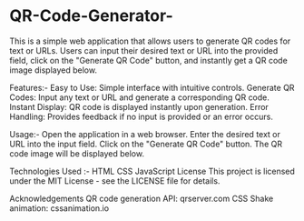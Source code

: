 # QR-Code-Generator-

This is a simple web application that allows users to generate QR codes for text or URLs. 
Users can input their desired text or URL into the provided field, 
click on the "Generate QR Code" button, and instantly get a QR code image displayed below.

Features:-
Easy to Use: Simple interface with intuitive controls.
Generate QR Codes: Input any text or URL and generate a corresponding QR code.
Instant Display: QR code is displayed instantly upon generation.
Error Handling: Provides feedback if no input is provided or an error occurs.

Usage:-
Open the application in a web browser.
Enter the desired text or URL into the input field.
Click on the "Generate QR Code" button.
The QR code image will be displayed below.

Technologies Used :-
HTML
CSS
JavaScript
License
This project is licensed under the MIT License - see the LICENSE file for details.

Acknowledgements
QR code generation API: qrserver.com
CSS Shake animation: cssanimation.io

